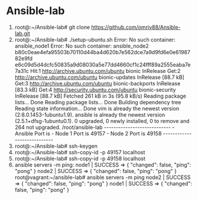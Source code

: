 # Ansible-lab  
  1) root@:~/Ansible-lab# git clone https://github.com/omriv88/Ansible-lab.git
  2) root@:~/Ansible-lab# ./setup-ubuntu.sh
     Error: No such container: ansible_node1
     Error: No such container: ansible_node2
     b80c0eae4efa95503b70110d44ba4d620b7e562dce7a9d9fd6e0e6198782e9fd
     e6c09d5d4dcfc50835a9d08030a5e77dd4660cf1c24fff89a2555eaba7e7a31c
     Hit:1 http://archive.ubuntu.com/ubuntu bionic InRelease
     Get:2 http://archive.ubuntu.com/ubuntu bionic-updates InRelease [88.7 kB]
     Get:3 http://archive.ubuntu.com/ubuntu bionic-backports InRelease [83.3 kB]
     Get:4 http://security.ubuntu.com/ubuntu bionic-security InRelease [88.7 kB]
     Fetched 261 kB in 3s (95.8 kB/s)
     Reading package lists... Done
     Reading package lists... Done
     Building dependency tree
     Reading state information... Done
     vim is already the newest version (2:8.0.1453-1ubuntu1.9).
     ansible is already the newest version (2.5.1+dfsg-1ubuntu0.1).
     0 upgraded, 0 newly installed, 0 to remove and 264 not upgraded.
     /root/ansible-lab
    ----------------------------
    - Ansible Port is
    - Node 1 Port is 49157
    - Node 2 Port is 49158
    ----------------------------
 3) root@:~/Ansible-lab# ssh-keygen
 4) root@:~/Ansible-lab# ssh-copy-id -p 49157 localhost
 5) root@:~/Ansible-lab# ssh-copy-id -p 49158 localhost
 6) ansible servers -m ping:
          node1 | SUCCESS => {
          "changed": false,
          "ping": "pong"
      }
      node2 | SUCCESS => {
          "changed": false,
          "ping": "pong"
      }
      root@vagrant:~/ansible-lab# ansible servers -m ping
      node2 | SUCCESS => {
          "changed": false,
          "ping": "pong"
      }
      node1 | SUCCESS => {
          "changed": false,
          "ping": "pong"
      }
